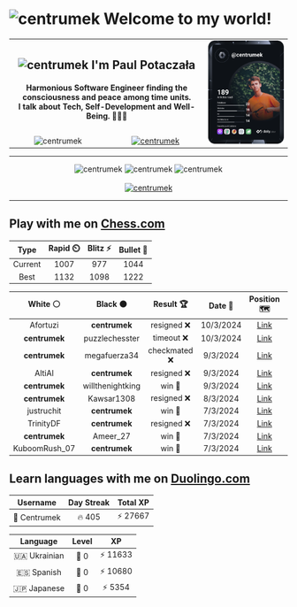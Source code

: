 <h1>
  <img
    src="https://emojis.slackmojis.com/emojis/images/1531849430/4246/blob-sunglasses.gif"
    width="30"
    alt="centrumek"
  />
  Welcome to my world!
</h1>

<table>
  <tbody>
    <tr>
      <td align="center" width="70%" colspan="2">
        <h2>
          <img
            src="https://raw.githubusercontent.com/MartinHeinz/MartinHeinz/master/wave.gif"
            width="30px"
            alt="centrumek"
          />
          I'm Paul Potaczała
        </h2>
        <h4>
          Harmonious Software Engineer finding the consciousness and peace among time units.
          <br/>
          I talk about Tech, Self-Development and Well-Being. 🌿🧘🚀
        </h4>
      </td>
      <td width="30%" rowspan="2">
        <a href="https://app.daily.dev/centrumek">
          <img
            src="./devcard.svg"
            alt="centrumek"
          />
        </a>
      </td>
    </tr>
    <tr align="center">
      <td>
        <img
          src="https://komarev.com/ghpvc/?username=centrumek&label=visitors&color=0e75b6&style=flat"
          alt="centrumek"
        >
      </td>
      <td>
        <a href="https://stackoverflow.com/users/14496012/centrumek">
          <img
            src="https://stackoverflow.com/users/flair/14496012.png?theme=dark"
            alt="centrumek"
          >
        </a>
      </td>
    </tr>
  </tbody>
</table>

---
<div align="center">
  <img 
    src="https://github-readme-stats.vercel.app/api?username=centrumek&show_icons=true&count_private=true&theme=dark&hide_border=true&hide=issues,contribs&bg_color=00000000"
    alt="centrumek"
  />
  <img
    src="https://github-readme-stats.vercel.app/api/top-langs/?username=centrumek&layout=compact&hide_border=true&theme=dark&bg_color=00000000&langs_count=6&exclude_repo=air-statistic-app"
    alt="centrumek"
  />
  <img 
    src="https://github-readme-streak-stats.herokuapp.com?user=centrumek&theme=dark&hide_border=true&background=FFFFFF00"
    alt="centrumek"
  />
  <br/>
  <br/>
  <a href="https://www.buymeacoffee.com/centrumek">
    <img
      src="https://cdn.buymeacoffee.com/buttons/v2/default-orange.png"
      height="50"
      width="210"
      alt="centrumek"
    />
  </a>
</div>

---

## Play with me on [Chess.com](https://www.chess.com/member/centrumek)

<div align="center">
<!--START_SECTION:chessStats-->
<!-- Automatically generated with https://github.com/Balastrong/chess-stats-action -->

| Type | Rapid ⏲️ | Blitz ⚡ | Bullet 🔫 |
|:---:|:---:|:---:|:---:|
| Current | 1007 | 977 | 1044 |
| Best | 1132 | 1098 | 1222 |

| White ⚪ | Black ⚫ | Result 🏆 | Date 📅 | Position 🗺️ | Type 🕕 |
|:---:|:---:|:---:|:---:|:---:|:---:|
| Afortuzi | **centrumek** | resigned ❌ | 10/3/2024 | <a href="http://www.ee.unb.ca/cgi-bin/tervo/fen.pl?select=r3k2r/2pbbpqP/1pn1p3/p3P3/3P4/P1NBQN2/1P1B1PP1/2KR3R b kq -">Link</a> | Bullet |
| **centrumek** | puzzlechesster | timeout ❌ | 10/3/2024 | <a href="http://www.ee.unb.ca/cgi-bin/tervo/fen.pl?select=k2r2r1/Bp5q/pQp1pR2/P3P2K/1P5p/4P3/6PP/8 w - -">Link</a> | Bullet |
| **centrumek** | megafuerza34 | checkmated ❌ | 9/3/2024 | <a href="http://www.ee.unb.ca/cgi-bin/tervo/fen.pl?select=4k2r/p4p1p/2P1b1p1/4p3/P1P5/4P3/1B5P/2Kq2q1 w k -">Link</a> | Bullet |
| AltiAl | **centrumek** | resigned ❌ | 9/3/2024 | <a href="http://www.ee.unb.ca/cgi-bin/tervo/fen.pl?select=2kr3r/p1pb3p/1p4pQ/4Np2/8/2PB4/P1P2PPP/R4RK1 b - -">Link</a> | Bullet |
| **centrumek** | willthenightking | win 🥇 | 9/3/2024 | <a href="http://www.ee.unb.ca/cgi-bin/tervo/fen.pl?select=r7/1p1R1Q1p/5b1k/p3r1p1/P3b2P/4P3/5P2/6K1 b - -">Link</a> | Bullet |
| **centrumek** | Kawsar1308 | resigned ❌ | 8/3/2024 | <a href="http://www.ee.unb.ca/cgi-bin/tervo/fen.pl?select=6k1/5p1p/5Bp1/1b6/7P/1p2P3/2r2PP1/4K3 w - -">Link</a> | Blitz |
| justruchit | **centrumek** | win 🥇 | 7/3/2024 | <a href="http://www.ee.unb.ca/cgi-bin/tervo/fen.pl?select=3R4/8/7P/8/1p2k3/1P1n4/P7/K2q4 w - -">Link</a> | Blitz |
| TrinityDF | **centrumek** | resigned ❌ | 7/3/2024 | <a href="http://www.ee.unb.ca/cgi-bin/tervo/fen.pl?select=r5r1/1p2k3/2pQp3/2Pb1p2/1P1Pp3/P3P2P/5P1K/R1B1R3 b - -">Link</a> | Blitz |
| **centrumek** | Ameer_27 | win 🥇 | 7/3/2024 | <a href="http://www.ee.unb.ca/cgi-bin/tervo/fen.pl?select=r1bq1rk1/ppp2ppp/2n5/2b1p1NP/4P3/3P1Q2/PPP2nPR/RNB1KB2 b Q -">Link</a> | Blitz |
| KuboomRush_07 | **centrumek** | win 🥇 | 7/3/2024 | <a href="http://www.ee.unb.ca/cgi-bin/tervo/fen.pl?select=r5k1/pbp2p1p/1p2p2p/6b1/7K/2PP1q2/PP3P1P/R4Q2 w - -">Link</a> | Blitz |

<!--END_SECTION:chessStats-->
</div>

## Learn languages with me on [Duolingo.com](https://www.duolingo.com/profile/Centrumek)

<div align="center">
<!--START_SECTION:duolingoStats-->
<!-- Automatically generated with https://github.com/centrumek/duolingo-readme-stats-->

| Username | Day Streak | Total XP |
|:---:|:---:|:---:|
| 👤 Centrumek | 🔥 405 | ⚡ 27667 |

| Language | Level | XP |
|:---:|:---:|:---:|
| 🇺🇦 Ukrainian | 👑 0 | ⚡ 11633 |
| 🇪🇸 Spanish | 👑 0 | ⚡ 10680 |
| 🇯🇵 Japanese | 👑 0 | ⚡ 5354 |

<!--END_SECTION:duolingoStats-->
</div>
<!--
**centrumek/centrumek** is a ✨ _special_ ✨ repository because its `README.md` (this file) appears on your GitHub profile.

Here are some ideas to get you started:

- 🔭 I’m currently working on ...
- 🌱 I’m currently learning ...
- 👯 I’m looking to collaborate on ...
- 🤔 I’m looking for help with ...
- 💬 Ask me about ...
- 📫 How to reach me: ...
- 😄 Pronouns: ...
- ⚡ Fun fact: ...
-->
